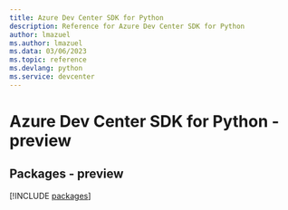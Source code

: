 ```yaml
---
title: Azure Dev Center SDK for Python
description: Reference for Azure Dev Center SDK for Python
author: lmazuel
ms.author: lmazuel
ms.data: 03/06/2023
ms.topic: reference
ms.devlang: python
ms.service: devcenter
---
```

# Azure Dev Center SDK for Python - preview
## Packages - preview
[!INCLUDE [packages](dev-center-index.md)]